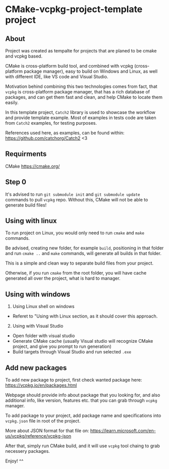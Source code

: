 # CMake-vcpkg-project-template project
## About
Project was created as tempalte for projects that are planed to be cmake and vcpkg based. 

CMake is cross-platform build tool, and combined with vcpkg (cross-platform package manager), easy to build on Windows and Linux, 
as well with different IDE, like VS code and Visual Studio.

Motivation behind combining this two technologies comes from fact, that `vcpkg` is cross-platform package manager, that has a rich database of packages,
and can get them fast and clean, and help CMake to locate them easily.

In this template project, `Catch2` library is used to showcase the workflow and provide template example. Most of examples in tests code are taken from `Catch2` examples, 
for testing purposes. 

References used here, as examples, can be found within: https://github.com/catchorg/Catch2 <3

## Requirments
CMake https://cmake.org/

## Step 0
It's advised to run `git submodule init` and `git submodule update` commands to pull `vcpkg` repo. Without this, CMake will not be able to generate build files!

## Using with linux

To run project on Linux, you would only need to run `cmake` and `make` commands. 

Be advised, creating new folder, for example `build`, positioning in that folder and run `cmake ..` and `make` commands, will generate all builds in that folder.

This is a simple and clean way to separate build files from your project.

Otherwise, if you run `cmake` from the root folder, you will have cache generated all over the project, what is hard to manager.


## Using with windows
1. Using Linux shell on windows
- Referet to "Using with Linux section, as it should cover this approach.
2. Using with Visual Studio
- Open folder with visual studio
- Generate CMake cache (usually Visual studio will recognize CMake project, and give you prompt to run generation)
- Build targets through Visual Studio and run selected `.exe`

## Add new packages
To add new package to project, first check wanted package here: https://vcpkg.io/en/packages.html

Webpage should provide info about package that you looking for, and also additional info, like version, features etc. that you can grab through `vcpkg` manager.

To add package to your project, add package name and specifications into `vcpkg.json` file in root of the project. 


More about JSON format for that file on: https://learn.microsoft.com/en-us/vcpkg/reference/vcpkg-json

After that, simply run CMake build, and it will use `vcpkg` tool chaing to grab necessery packages.

Enjoy! ^^
